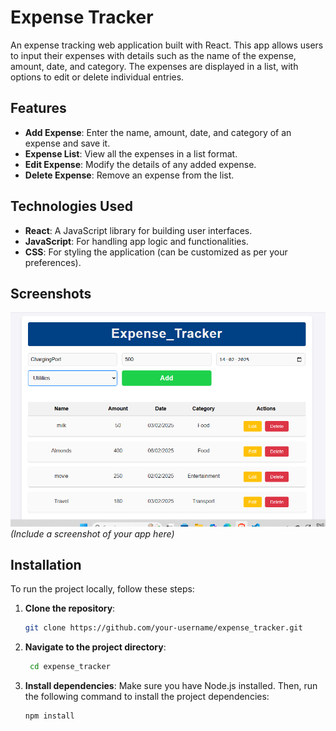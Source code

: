 # Expense Tracker
 
An expense tracking web application built with React. This app allows users to input their expenses with details such as the name of the expense, amount, date, and category. The expenses are displayed in a list, with options to edit or delete individual entries.

## Features

- **Add Expense**: Enter the name, amount, date, and category of an expense and save it.
- **Expense List**: View all the expenses in a list format.
- **Edit Expense**: Modify the details of any added expense.
- **Delete Expense**: Remove an expense from the list.

## Technologies Used

- **React**: A JavaScript library for building user interfaces.
- **JavaScript**: For handling app logic and functionalities.
- **CSS**: For styling the application (can be customized as per your preferences).

## Screenshots

![Expense Tracker Screenshot](public/screenshot1.png)  
*(Include a screenshot of your app here)*

## Installation

To run the project locally, follow these steps:

1. **Clone the repository**:
   ```bash
   git clone https://github.com/your-username/expense_tracker.git
   
2. **Navigate to the project directory**:
    ```bash
     cd expense_tracker
3. **Install dependencies**:
   Make sure you have Node.js installed. Then, run the following command to install the project dependencies:
   ```bash
   npm install
